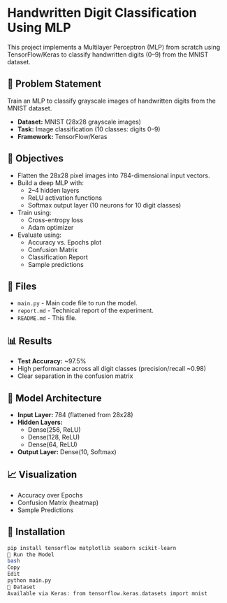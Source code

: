# Handwritten Digit Classification Using MLP

This project implements a Multilayer Perceptron (MLP) from scratch using TensorFlow/Keras to classify handwritten digits (0–9) from the MNIST dataset.

## 📌 Problem Statement

Train an MLP to classify grayscale images of handwritten digits from the MNIST dataset.

- **Dataset:** MNIST (28x28 grayscale images)
- **Task:** Image classification (10 classes: digits 0–9)
- **Framework:** TensorFlow/Keras

## 🚀 Objectives

- Flatten the 28x28 pixel images into 784-dimensional input vectors.
- Build a deep MLP with:
  - 2–4 hidden layers
  - ReLU activation functions
  - Softmax output layer (10 neurons for 10 digit classes)
- Train using:
  - Cross-entropy loss
  - Adam optimizer
- Evaluate using:
  - Accuracy vs. Epochs plot
  - Confusion Matrix
  - Classification Report
  - Sample predictions

## 📁 Files

- `main.py` - Main code file to run the model.
- `report.md` - Technical report of the experiment.
- `README.md` - This file.

## 📊 Results

- **Test Accuracy:** ~97.5%
- High performance across all digit classes (precision/recall ~0.98)
- Clear separation in the confusion matrix

## 🧠 Model Architecture

- **Input Layer:** 784 (flattened from 28x28)
- **Hidden Layers:**
  - Dense(256, ReLU)
  - Dense(128, ReLU)
  - Dense(64, ReLU)
- **Output Layer:** Dense(10, Softmax)

## 📈 Visualization

- Accuracy over Epochs
- Confusion Matrix (heatmap)
- Sample Predictions

## 🔧 Installation

```bash
pip install tensorflow matplotlib seaborn scikit-learn
🧪 Run the Model
bash
Copy
Edit
python main.py
📌 Dataset
Available via Keras: from tensorflow.keras.datasets import mnist
